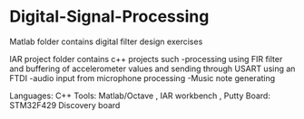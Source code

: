 # Digital-Signal-Processing


Matlab folder contains  digital filter design exercises

IAR project folder contains c++ projects such 
-processing using FIR filter and buffering of accelerometer values and sending through USART using an FTDI
-audio input from microphone processing
-Music note generating 


Languages:  C++
Tools: Matlab/Octave , IAR workbench , Putty
Board: STM32F429 Discovery board
